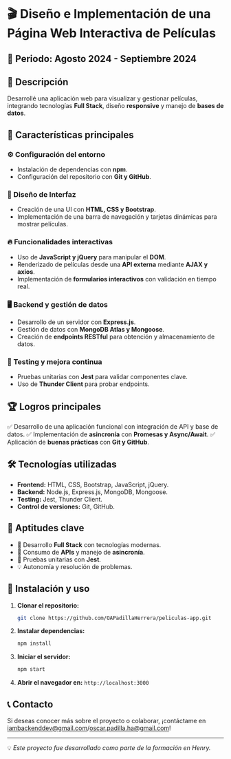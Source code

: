 

# 🎬 Diseño e Implementación de una Página Web Interactiva de Películas

## 📆 Periodo: Agosto 2024 - Septiembre 2024

## 🚀 Descripción
Desarrollé una aplicación web para visualizar y gestionar películas, integrando tecnologías **Full Stack**, diseño **responsive** y manejo de **bases de datos**.

## 📌 Características principales

### ⚙️ Configuración del entorno
- Instalación de dependencias con **npm**.
- Configuración del repositorio con **Git y GitHub**.

### 🎨 Diseño de Interfaz
- Creación de una UI con **HTML, CSS y Bootstrap**.
- Implementación de una barra de navegación y tarjetas dinámicas para mostrar películas.

### 🔥 Funcionalidades interactivas
- Uso de **JavaScript y jQuery** para manipular el **DOM**.
- Renderizado de películas desde una **API externa** mediante **AJAX y axios**.
- Implementación de **formularios interactivos** con validación en tiempo real.

### 🖥️ Backend y gestión de datos
- Desarrollo de un servidor con **Express.js**.
- Gestión de datos con **MongoDB Atlas y Mongoose**.
- Creación de **endpoints RESTful** para obtención y almacenamiento de datos.

### 🧪 Testing y mejora continua
- Pruebas unitarias con **Jest** para validar componentes clave.
- Uso de **Thunder Client** para probar endpoints.

## 🏆 Logros principales
✅ Desarrollo de una aplicación funcional con integración de API y base de datos.
✅ Implementación de **asincronía** con **Promesas y Async/Await**.
✅ Aplicación de **buenas prácticas** con **Git y GitHub**.

## 🛠 Tecnologías utilizadas
- **Frontend:** HTML, CSS, Bootstrap, JavaScript, jQuery.
- **Backend:** Node.js, Express.js, MongoDB, Mongoose.
- **Testing:** Jest, Thunder Client.
- **Control de versiones:** Git, GitHub.

## 🔑 Aptitudes clave
- 🚀 Desarrollo **Full Stack** con tecnologías modernas.
- 🔄 Consumo de **APIs** y manejo de **asincronía**.
- 🧪 Pruebas unitarias con **Jest**.
- 💡 Autonomía y resolución de problemas.

## 📂 Instalación y uso
1. **Clonar el repositorio:**
   ```sh
   git clone https://github.com/OAPadillaHerrera/peliculas-app.git
   ```
2. **Instalar dependencias:**
   ```sh
   npm install
   ```
3. **Iniciar el servidor:**
   ```sh
   npm start
   ```
4. **Abrir el navegador en:** `http://localhost:3000`

## 📞 Contacto
Si deseas conocer más sobre el proyecto o colaborar, ¡contáctame en iambackenddev@gmail.com/oscar.padilla.ha@gmail.com!

---
💡 _Este proyecto fue desarrollado como parte de la formación en Henry._
